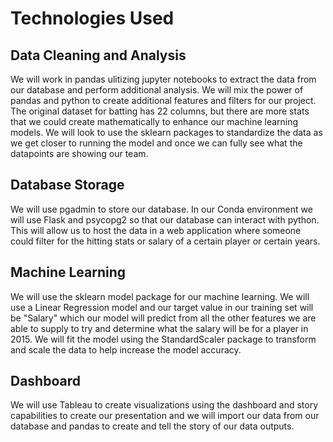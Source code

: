 # Technologies Used 

## Data Cleaning and Analysis
We will work in pandas ulitizing jupyter notebooks to extract the data from our database and perform additional analysis. We will mix the power of pandas and python to create additional features and filters for our project. The original dataset for batting has 22 columns, but there are more stats that we could create mathematically to enhance our machine learning models. We will look to use the sklearn packages to standardize the data as we get closer to running the model and once we can fully see what the datapoints are showing our team.

## Database Storage
We will use pgadmin to store our database. In our Conda environment we will use Flask and psycopg2 so that our database can interact with python. This will allow us to host the data in a web application where someone could filter for the hitting stats or salary of a certain player or certain years.

## Machine Learning
We will use the sklearn model package for our machine learning. We will use a Linear Regression model and our target value in our training set will be "Salary" which our model will predict from all the other features we are able to supply to try and determine what the salary will be for a player in 2015. We will fit the model using the StandardScaler package to transform and scale the data to help increase the model accuracy. 

## Dashboard
We will use Tableau to create visualizations using the dashboard and story capabilities to create our presentation and we will import our data from our database and pandas to create and tell the story of our data outputs.  
